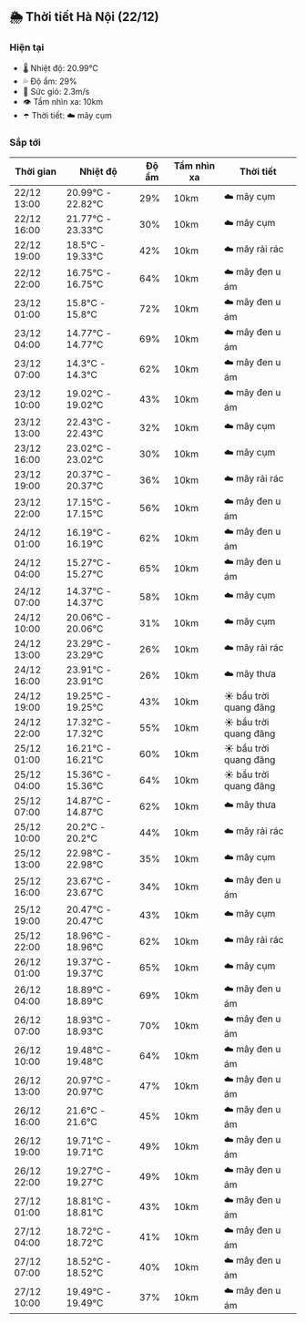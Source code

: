 ## 🌦️ Thời tiết Hà Nội (22/12)

### Hiện tại

- 🌡️ Nhiệt độ: 20.99℃
- 💦 Độ ẩm: 29%
- 💨 Sức gió: 2.3m/s
- 👁️ Tầm nhìn xa: 10km
- ☂️ Thời tiết: ☁️ mây cụm

### Sắp tới

| Thời gian | Nhiệt độ | Độ ẩm | Tầm nhìn xa | Thời tiết |
| --- | --- | --- | --- | --- |
| 22/12 13:00 | 20.99℃ - 22.82℃ | 29% | 10km | ☁️ mây cụm |
| 22/12 16:00 | 21.77℃ - 23.33℃ | 30% | 10km | ☁️ mây cụm |
| 22/12 19:00 | 18.5℃ - 19.33℃ | 42% | 10km | ☁️ mây rải rác |
| 22/12 22:00 | 16.75℃ - 16.75℃ | 64% | 10km | ☁️ mây đen u ám |
| 23/12 01:00 | 15.8℃ - 15.8℃ | 72% | 10km | ☁️ mây đen u ám |
| 23/12 04:00 | 14.77℃ - 14.77℃ | 69% | 10km | ☁️ mây đen u ám |
| 23/12 07:00 | 14.3℃ - 14.3℃ | 62% | 10km | ☁️ mây đen u ám |
| 23/12 10:00 | 19.02℃ - 19.02℃ | 43% | 10km | ☁️ mây đen u ám |
| 23/12 13:00 | 22.43℃ - 22.43℃ | 32% | 10km | ☁️ mây cụm |
| 23/12 16:00 | 23.02℃ - 23.02℃ | 30% | 10km | ☁️ mây cụm |
| 23/12 19:00 | 20.37℃ - 20.37℃ | 36% | 10km | ☁️ mây rải rác |
| 23/12 22:00 | 17.15℃ - 17.15℃ | 56% | 10km | ☁️ mây đen u ám |
| 24/12 01:00 | 16.19℃ - 16.19℃ | 62% | 10km | ☁️ mây đen u ám |
| 24/12 04:00 | 15.27℃ - 15.27℃ | 65% | 10km | ☁️ mây đen u ám |
| 24/12 07:00 | 14.37℃ - 14.37℃ | 58% | 10km | ☁️ mây cụm |
| 24/12 10:00 | 20.06℃ - 20.06℃ | 31% | 10km | ☁️ mây cụm |
| 24/12 13:00 | 23.29℃ - 23.29℃ | 26% | 10km | ☁️ mây rải rác |
| 24/12 16:00 | 23.91℃ - 23.91℃ | 26% | 10km | ☁️ mây thưa |
| 24/12 19:00 | 19.25℃ - 19.25℃ | 43% | 10km | ☀️ bầu trời quang đãng |
| 24/12 22:00 | 17.32℃ - 17.32℃ | 55% | 10km | ☀️ bầu trời quang đãng |
| 25/12 01:00 | 16.21℃ - 16.21℃ | 60% | 10km | ☀️ bầu trời quang đãng |
| 25/12 04:00 | 15.36℃ - 15.36℃ | 64% | 10km | ☀️ bầu trời quang đãng |
| 25/12 07:00 | 14.87℃ - 14.87℃ | 62% | 10km | ☁️ mây thưa |
| 25/12 10:00 | 20.2℃ - 20.2℃ | 44% | 10km | ☁️ mây rải rác |
| 25/12 13:00 | 22.98℃ - 22.98℃ | 35% | 10km | ☁️ mây cụm |
| 25/12 16:00 | 23.67℃ - 23.67℃ | 34% | 10km | ☁️ mây đen u ám |
| 25/12 19:00 | 20.47℃ - 20.47℃ | 43% | 10km | ☁️ mây cụm |
| 25/12 22:00 | 18.96℃ - 18.96℃ | 62% | 10km | ☁️ mây rải rác |
| 26/12 01:00 | 19.37℃ - 19.37℃ | 65% | 10km | ☁️ mây cụm |
| 26/12 04:00 | 18.89℃ - 18.89℃ | 69% | 10km | ☁️ mây đen u ám |
| 26/12 07:00 | 18.93℃ - 18.93℃ | 70% | 10km | ☁️ mây đen u ám |
| 26/12 10:00 | 19.48℃ - 19.48℃ | 64% | 10km | ☁️ mây đen u ám |
| 26/12 13:00 | 20.97℃ - 20.97℃ | 47% | 10km | ☁️ mây đen u ám |
| 26/12 16:00 | 21.6℃ - 21.6℃ | 45% | 10km | ☁️ mây đen u ám |
| 26/12 19:00 | 19.71℃ - 19.71℃ | 49% | 10km | ☁️ mây đen u ám |
| 26/12 22:00 | 19.27℃ - 19.27℃ | 49% | 10km | ☁️ mây đen u ám |
| 27/12 01:00 | 18.81℃ - 18.81℃ | 43% | 10km | ☁️ mây đen u ám |
| 27/12 04:00 | 18.72℃ - 18.72℃ | 41% | 10km | ☁️ mây đen u ám |
| 27/12 07:00 | 18.52℃ - 18.52℃ | 40% | 10km | ☁️ mây đen u ám |
| 27/12 10:00 | 19.49℃ - 19.49℃ | 37% | 10km | ☁️ mây đen u ám |
